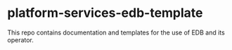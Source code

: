 # platform-services-edb-template
This repo contains documentation and templates for the use of EDB and its operator.
